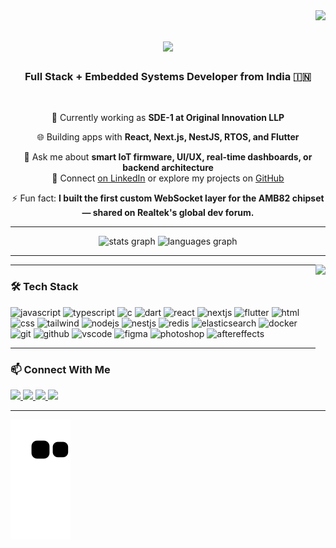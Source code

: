 <img align="right" src="https://visitor-badge.laobi.icu/badge?page_id=TynzX.TynzX" />

<h1 align="center">
    <img src="https://readme-typing-svg.herokuapp.com/?font=Righteous&size=35&center=true&vCenter=true&width=500&height=70&duration=4000&lines=Hi+There!+👋;+I'm+Naveen+Kumar!;" />
</h1>

<h3 align="center">Full Stack + Embedded Systems Developer from India 🇮🇳</h3>

<br/>

<div align="center">
 
 🔭 Currently working as **SDE-1 at Original Innovation LLP**
 
 🌐 Building apps with **React, Next.js, NestJS, RTOS, and Flutter**

💬 Ask me about **smart IoT firmware, UI/UX, real-time dashboards, or backend architecture**  
🔗 Connect [on LinkedIn](https://www.linkedin.com/in/naveendevelops/) or explore my projects on [GitHub](https://github.com/TynzX)

⚡ Fun fact: **I built the first custom WebSocket layer for the AMB82 chipset — shared on Realtek's global dev forum.**
  
 </div>

---

<div align="center">
  <img src="https://github-readme-stats.vercel.app/api?username=TynzX&hide_title=false&hide_rank=false&show_icons=true&include_all_commits=true&count_private=true&disable_animations=false&theme=dracula&locale=en&hide_border=false" height="150" alt="stats graph"  />
  <img src="https://github-readme-stats.vercel.app/api/top-langs?username=TynzX&locale=en&hide_title=false&layout=compact&card_width=320&langs_count=5&theme=dracula&hide_border=false" height="150" alt="languages graph"  />
</div>

---

<img align="right" height="150" src="https://media1.tenor.com/m/LXJkzQ_B_BUAAAAC/my-hero-academia-boku-no-hero-academia.gif" />

---

### 🛠️ Tech Stack

<div align="left">
  <!-- Core Languages -->
  <img src="https://cdn.jsdelivr.net/gh/devicons/devicon/icons/javascript/javascript-original.svg" height="30" alt="javascript" />
  <img src="https://cdn.jsdelivr.net/gh/devicons/devicon/icons/typescript/typescript-original.svg" height="30" alt="typescript" />
  <img src="https://cdn.jsdelivr.net/gh/devicons/devicon/icons/c/c-original.svg" height="30" alt="c" />
  <img src="https://cdn.jsdelivr.net/gh/devicons/devicon/icons/dart/dart-original.svg" height="30" alt="dart" />
  
  <!-- Frontend -->
  <img src="https://cdn.jsdelivr.net/gh/devicons/devicon/icons/react/react-original.svg" height="30" alt="react" />
  <img src="https://cdn.jsdelivr.net/gh/devicons/devicon/icons/nextjs/nextjs-original.svg" height="30" alt="nextjs" />
  <img src="https://cdn.jsdelivr.net/gh/devicons/devicon/icons/flutter/flutter-original.svg" height="30" alt="flutter" />
  <img src="https://cdn.jsdelivr.net/gh/devicons/devicon/icons/html5/html5-original.svg" height="30" alt="html" />
  <img src="https://cdn.jsdelivr.net/gh/devicons/devicon/icons/css3/css3-original.svg" height="30" alt="css" />
  <img src="https://cdn.jsdelivr.net/gh/devicons/devicon/icons/tailwindcss/tailwindcss-original.svg" height="30" alt="tailwind" />

  <!-- Backend -->
  <img src="https://cdn.jsdelivr.net/gh/devicons/devicon/icons/nodejs/nodejs-original.svg" height="30" alt="nodejs" />
  <img src="https://cdn.jsdelivr.net/gh/devicons/devicon/icons/nestjs/nestjs-plain.svg" height="30" alt="nestjs" />
  <img src="https://cdn.jsdelivr.net/gh/devicons/devicon/icons/redis/redis-original.svg" height="30" alt="redis" />
  <img src="https://cdn.jsdelivr.net/gh/devicons/devicon/icons/elasticsearch/elasticsearch-original.svg" height="30" alt="elasticsearch" />
  
  <!-- DevOps & Tools -->
  <img src="https://cdn.jsdelivr.net/gh/devicons/devicon/icons/docker/docker-original.svg" height="30" alt="docker" />
  <img src="https://cdn.jsdelivr.net/gh/devicons/devicon/icons/git/git-original.svg" height="30" alt="git" />
  <img src="https://cdn.jsdelivr.net/gh/devicons/devicon/icons/github/github-original.svg" height="30" alt="github" />
  <img src="https://cdn.jsdelivr.net/gh/devicons/devicon/icons/vscode/vscode-original.svg" height="30" alt="vscode" />
  
  <!-- Design & Multimedia -->
  <img src="https://cdn.jsdelivr.net/gh/devicons/devicon/icons/figma/figma-original.svg" height="30" alt="figma" />
  <img src="https://cdn.jsdelivr.net/gh/devicons/devicon/icons/photoshop/photoshop-plain.svg" height="30" alt="photoshop" />
  <img src="https://cdn.jsdelivr.net/gh/devicons/devicon/icons/aftereffects/aftereffects-original.svg" height="30" alt="aftereffects" />
</div>

---

### 📫 Connect With Me

<div align="left">
  <a href="https://www.instagram.com/whois" target="_blank">
    <img src="https://img.shields.io/static/v1?message=Instagram&logo=instagram&label=&color=E4405F&logoColor=white&labelColor=&style=for-the-badge" height="35" />
  </a>
  <a href="mailto:naveenworkspace1999@gmail.com" target="_blank">
    <img src="https://img.shields.io/static/v1?message=Gmail&logo=gmail&label=&color=D14836&logoColor=white&labelColor=&style=for-the-badge" height="35" />
  </a>
  <a href="https://www.linkedin.com/in/naveendevelops/" target="_blank">
    <img src="https://img.shields.io/static/v1?message=LinkedIn&logo=linkedin&label=&color=0077B5&logoColor=white&labelColor=&style=for-the-badge" height="35" />
  </a>
  <img src="https://img.shields.io/static/v1?message=Youtube&logo=youtube&label=&color=FF0000&logoColor=white&labelColor=&style=for-the-badge" height="35" />
</div>

---

<img alt="snake eating my contributions" src="https://raw.githubusercontent.com/TynzX/TynzX/output/github-contribution-grid-snake.svg" />

